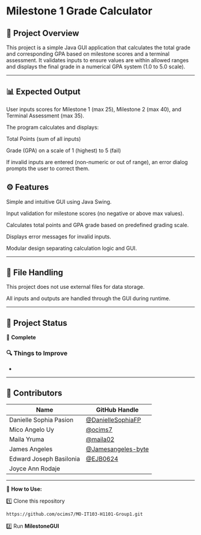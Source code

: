 # **Milestone 1 Grade Calculator**

## 📌 **Project Overview**

This project is a simple Java GUI application that calculates the total grade and corresponding GPA based on milestone scores and a terminal assessment. It validates inputs to ensure values are within allowed ranges and displays the final grade in a numerical GPA system (1.0 to 5.0 scale).

---

## 📊 **Expected Output**  
User inputs scores for Milestone 1 (max 25), Milestone 2 (max 40), and Terminal Assessment (max 35).

The program calculates and displays:

Total Points (sum of all inputs)

Grade (GPA) on a scale of 1 (highest) to 5 (fail)

If invalid inputs are entered (non-numeric or out of range), an error dialog prompts the user to correct them.

## ⚙️ **Features**  

Simple and intuitive GUI using Java Swing.

Input validation for milestone scores (no negative or above max values).

Calculates total points and GPA grade based on predefined grading scale.

Displays error messages for invalid inputs.

Modular design separating calculation logic and GUI.

---

## 📂 **File Handling**  

This project does not use external files for data storage.

All inputs and outputs are handled through the GUI during runtime.

---

## 🚧 **Project Status**  
🔧 **Complete**  

### 🔍 **Things to Improve**  
-

---

## 👥 **Contributors**  
| Name | GitHub Handle |
|------|--------------|
| Danielle Sophia Pasion | [@DanielleSophiaFP](https://github.com/DanielleSophiaFP) |
| Mico Angelo Uy | [@ocims7](https://github.com/ocims7) |
| Maila Yruma | [@maila02](https://github.com/maila02) |
| James Angeles | [@Jamesangeles-byte](https://github.com/Jamesangeles-byte) |
| Edward Joseph Basilonia | [@EJB0624](https://github.com/EJB0624) |
| Joyce Ann Rodaje | []() | [@yukmwiu](https://github.com/yukmwiu)|

---

🎯 **How to Use:**  

1️⃣ Clone this repository  
```sh
https://github.com/ocims7/MO-IT103-H1101-Group1.git
```
2️⃣ Run **MilestoneGUI**




